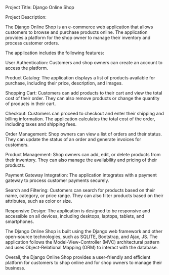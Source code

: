 Project Title: Django Online Shop

Project Description:

The Django Online Shop is an e-commerce web application that allows customers to browse and purchase products online. The application provides a platform for the shop owner to manage their inventory and process customer orders.

The application includes the following features:

User Authentication: Customers and shop owners can create an account to access the platform.

Product Catalog: The application displays a list of products available for purchase, including their price, description, and images.

Shopping Cart: Customers can add products to their cart and view the total cost of their order. They can also remove products or change the quantity of products in their cart.

Checkout: Customers can proceed to checkout and enter their shipping and billing information. The application calculates the total cost of the order, including taxes and shipping fees.

Order Management: Shop owners can view a list of orders and their status. They can update the status of an order and generate invoices for customers.

Product Management: Shop owners can add, edit, or delete products from their inventory. They can also manage the availability and pricing of their products.

Payment Gateway Integration: The application integrates with a payment gateway to process customer payments securely.

Search and Filtering: Customers can search for products based on their name, category, or price range. They can also filter products based on their attributes, such as color or size.

Responsive Design: The application is designed to be responsive and accessible on all devices, including desktops, laptops, tablets, and smartphones.

The Django Online Shop is built using the Django web framework and other open-source technologies, such as SQLITE, Bootstrap, and Ajax, JS. The application follows the Model-View-Controller (MVC) architectural pattern and uses Object-Relational Mapping (ORM) to interact with the database.

Overall, the Django Online Shop provides a user-friendly and efficient platform for customers to shop online and for shop owners to manage their business.
